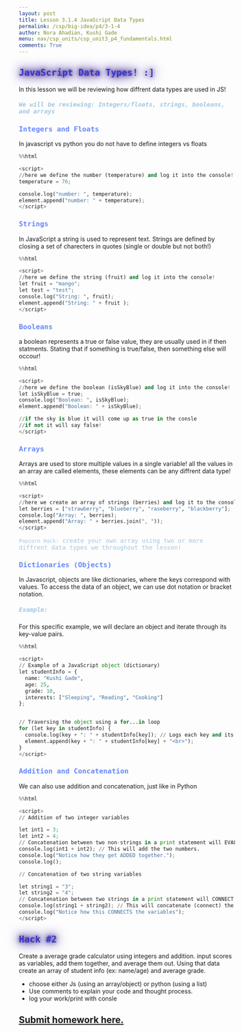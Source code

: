 ```yaml
---
layout: post
title: Lesson 3.1.4 JavaScript Data Types
permalink: /csp/big-idea/p4/3-1-4
author: Nora Ahadian, Kushi Gade
menu: nav/csp_units/csp_unit3_p4_fundamentals.html
comments: True
---
```


<style>
    .glow {
        color: #3634c7; /* Text color */
        text-shadow: 0 0 10px #3d238c, 0 0 20px #3d238c, 0 0 30px #3d238c; /* Glowing effect on text */
        transition: all 0.3s ease-in-out;
    }
</style>

## <span class="glow" style="font-family: Monospace;">JavaScript Data Types! :]</span>

In this lesson we will be reviewing how diffrent data types are used in JS!

##### <span style="font-family: Monospace; color: #a2c6e0">We will be reviewing: Integers/floats, strings, booleans, and arrays</span>

### <span style="font-family: Monospace; color: #6888fc">Integers and Floats</span>

In javascript vs python you do not have to define integers vs floats


```python
%%html

<script>
//here we define the number (temperature) and log it into the console!
temperature = 76;

console.log("number: ", temperature);
element.append("number: " + temperature);
</script>
```



<script>
//here we define the number (temperature) and log it into the console!
let temperature = 76;
console.log("number: ", temperature);
element.append("number: " + temperature);
</script>



### <span style="font-family: Monospace; color: #6888fc">Strings</span>

In JavaScript a string is used to represent text.  Strings are defined by closing a set of charecters in quotes (single or double but not both!)


```python
%%html

<script>
//here we define the string (fruit) and log it into the console!
let fruit = "mango";
let test = "test";
console.log("String: ", fruit);
element.append("String: " + fruit );
</script>
```



<script>
//here we define the string (fruit) and log it into the console!
let fruit = "mango";
let test = "test";
console.log("String: ", fruit);
element.append("String: " + fruit );
</script>



### <span style="font-family: Monospace; color: #6888fc">Booleans</span>

a boolean represents a true or false value, they are usually used in if then statments. Stating that if something is true/false, then something else will occour!


```python
%%html

<script>
//here we define the boolean (isSkyBlue) and log it into the console!
let isSkyBlue = true;
console.log("Boolean: ", isSkyBlue);
element.append("Boolean: " + isSkyBlue);

//if the sky is blue it will come up as true in the consle 
//if not it will say false!
</script>
```



<script>
//here we define the boolean (isSkyBlue) and log it into the console!
let isSkyBlue = true;
console.log("Boolean: ", isSkyBlue);
element.append("Boolean: " + isSkyBlue);

//if the sky is blue it will come up as true in the consle 
//if not it will say false!
</script>



### <span style="font-family: Monospace; color: #6888fc">Arrays</span>

Arrays are used to store multiple values in a single variable!  all the values in an array are called elements,  these elements can be any diffrent data type!


```python
%%html

<script>
//here we create an array of strings (berries) and log it to the console!
let berries = ["strawberry", "blueberry", "raseberry", "blackberry"];
console.log("Array: ", berries);
element.append("Array: " + berries.join(", "));
</script>
```



<script>
//here we create an array of strings (berries) and log it to the console!
let berries = ["strawberry", "blueberry", "raseberry", "blackberry"];
console.log("Array: ", berries);
element.append("Array: " + berries.join(", "));
</script>



<span style="font-family: Monospace; color: #a2c6e0">`Popcorn Hack:` create your own array using two or more diffrent data types we throughout the lesson! </span>

### <span style="font-family: Monospace; color: #6888fc">Dictionaries (Objects)</span>

In Javascript, objects are like dictionaries, where the keys correspond with values. To access the data of an object, we can use dot notation or bracket notation.

##### <span style="font-family: Monospace; color: #a2c6e0">Example:</span>

For this specific example, we will declare an object and iterate through its key-value pairs.



```python
%%html

<script>
// Example of a JavaScript object (dictionary)
let studentInfo = {
  name: "Kushi Gade",
  age: 25,
  grade: 10,
  interests: ["Sleeping", "Reading", "Cooking"]
};


// Traversing the object using a for...in loop
for (let key in studentInfo) {
  console.log(key + ": " + studentInfo[key]); // Logs each key and its associated value
  element.append(key + ": " + studentInfo[key] + "<br>");
}
</script>
```



<script>
// Example of a JavaScript object (dictionary)
let studentInfo = {
  name: "Kushi Gade",
  age: 25,
  grade: 10,
  interests: ["Sleeping", "Reading", "Cooking"]
};


// Traversing the object using a for...in loop
for (let key in studentInfo) {
  console.log(key + ": " + studentInfo[key]); // Logs each key and its associated value
  element.append(key + ": " + studentInfo[key] + "<br>");
}
</script>



### <span style="font-family: Monospace; color: #6888fc">Addition and Concatenation</span>

We can also use addition and concatenation, just like in Python


```python
%%html

<script>
// Addition of two integer variables

let int1 = 3;
let int2 = 4;
// Concatenation between two non-strings in a print statement will EVALUATE them.
console.log(int1 + int2); // This will add the two numbers.
console.log("Notice how they get ADDED together.");
console.log();

// Concatenation of two string variables

let string1 = "3";
let string2 = "4";
// Concatenation between two strings in a print statement will CONNECT them.
console.log(string1 + string2); // This will concatenate (connect) the strings.
console.log("Notice how this CONNECTS the variables");
</script>

```



<script>
// Addition of two integer variables

let int1 = 3;
let int2 = 4;
// Concatenation between two non-strings in a print statement will EVALUATE them.
console.log(int1 + int2); // This will add the two numbers.
console.log("Notice how they get ADDED together.");
console.log();

// Concatenation of two string variables

let string1 = "3";
let string2 = "4";
// Concatenation between two strings in a print statement will CONNECT them.
console.log(string1 + string2); // This will concatenate (connect) the strings.
console.log("Notice how this CONNECTS the variables");
</script>



<style>
    .glow {
        color: #3634c7; /* Text color */
        text-shadow: 0 0 10px #3d238c, 0 0 20px #3d238c, 0 0 30px #3d238c; /* Glowing effect on text */
        transition: all 0.3s ease-in-out;
    }
</style>

## <span class="glow" style="font-family: Monospace;">Hack #2</span>

Create a average grade calculator using integers and addition.  input scores as variables, add them together, and average them out.  Using that data create an array of student info (ex: name/age) and average grade.


- choose either Js (using an array/object) or python (using a list)
- Use comments to explain your code and thought process.
- log your work/print with consle



## [Submit homework here.](https://github.com/nighthawkcoders/portfolio_2025/issues/369)
